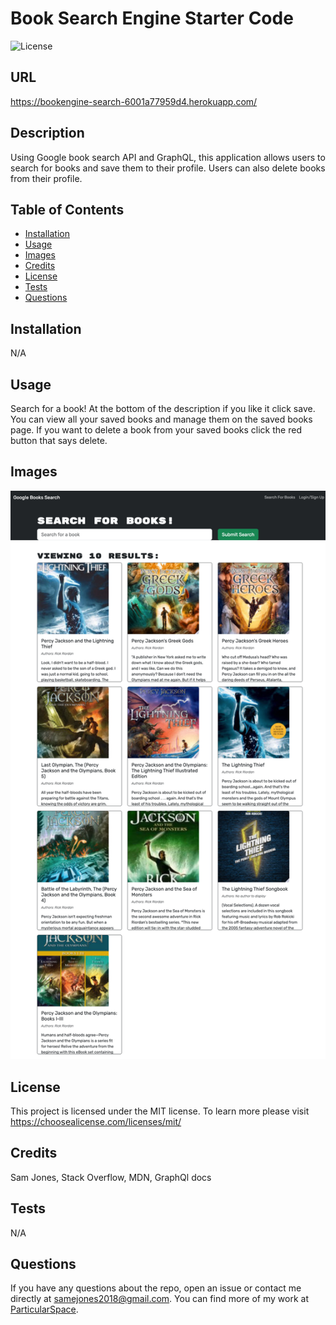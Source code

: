 # Book Search Engine Starter Code

  ![License](https://img.shields.io/badge/license-MIT-blue.svg)
  
  ## URL
  
  https://bookengine-search-6001a77959d4.herokuapp.com/

  ## Description

  Using Google book search API and GraphQL, this application allows users to search for books and save them to their profile. Users can also delete books from their profile.

  ## Table of Contents

  - [Installation](#installation)
  - [Usage](#usage)
  - [Images](#images)
  - [Credits](#credits)
  - [License](#license)
  - [Tests](#tests)
  - [Questions](#questions)

  ## Installation

  N/A

  ## Usage

  Search for a book! At the bottom of the description if you like it click save. You can view all your saved books and manage them on the saved books page. If you want to delete a book from your saved books click the red button that says delete.
  
  ## Images
  
  ![Search Page](client/public/screenshot.png "Search Page")
  
  ## License

 This project is licensed under the MIT license. To learn more please visit https://choosealicense.com/licenses/mit/

  ## Credits

  Sam Jones,
  Stack Overflow,
  MDN,
  GraphQl docs

  ## Tests

  N/A

  ## Questions

  If you have any questions about the repo, open an issue or contact me directly at [samejones2018@gmail.com](mailto:samejones2018@gmail.com). You can find more of my work at [ParticularSpace](https://github.com/ParticularSpace).